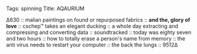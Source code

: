 Tags: spinning
Title: AQAURIUM
  
∆630 :: malian paintings on found or repurposed fabrics :: **and the, glory of love** :: cschep™ takes an elegant ducking :: a whole day extracting and compressing and converting data :: soundtracked :: today was eighty seven and two hours :: how to totally erase a person's name from memory :: the anti virus needs to restart your computer :: the back the lungs :: 9512∆